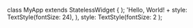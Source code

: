 
class MyApp extends StatelessWidget {
    );
            'Hello, World! +
            style: TextStyle(fontSize: 24),
          ),
            style: TextStyle(fontSize: 2
    );
          
